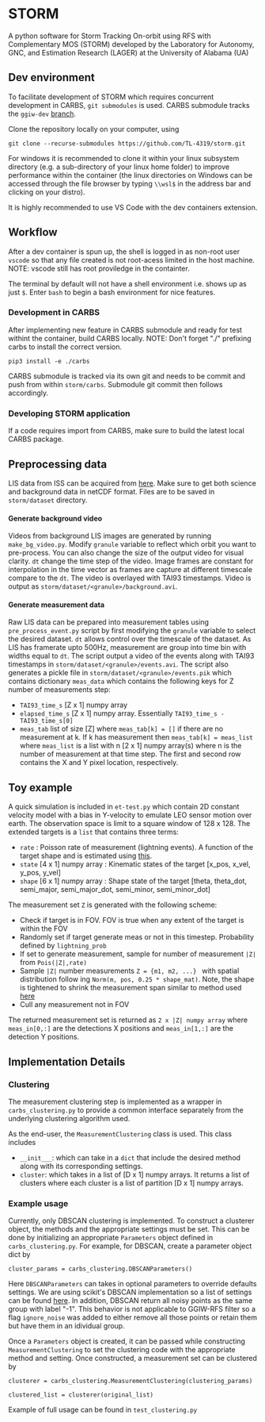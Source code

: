 STORM
======
A python software for Storm Tracking On-orbit using RFS with Complementary MOS (STORM) developed by the Laboratory for Autonomy, GNC, and Estimation Research (LAGER) at the University of Alabama (UA)

## Dev environment
To facilitate development of STORM which requires concurrent development in CARBS, ```git submodules``` is used. CARBS submodule tracks the ```ggiw-dev``` [branch](https://github.com/drjdlarson/carbs/tree/ggiw-dev).

Clone the repository locally on your computer, using

```
git clone --recurse-submodules https://github.com/TL-4319/storm.git
```

For windows it is recommended to clone it within your linux subsystem directory (e.g. a sub-directory of your linux home folder) to improve performance within the container (the linux directories on Windows can be accessed through the file browser by typing ```\\wsl$``` in the address bar and clicking on your distro).

It is highly recommended to use VS Code with the dev containers extension. 

## Workflow
After a dev container is spun up, the shell is logged in as non-root user ```vscode``` so that any file created is not root-acess limited in the host machine. NOTE: vscode still has root proviledge in the containter.

The terminal by default will not have a shell environment i.e. shows up as just ```$```. Enter ```bash``` to begin a bash environment for nice features.

### Development in CARBS
After implementing new feature in CARBS submodule and ready for test withint the container, build CARBS locally. NOTE: Don't forget "./" prefixing carbs to install the correct version.

```
pip3 install -e ./carbs
```

CARBS submodule is tracked via its own git and needs to be commit and push from within ```storm/carbs```. Submodule git commit then follows accordingly.

### Developing STORM application
If a code requires import from CARBS, make sure to build the latest local CARBS package.

## Preprocessing data
LIS data from ISS can be acquired from [here](https://search.earthdata.nasa.gov/search?q=lightning&fi=LIS). Make sure to get both science and background data in netCDF format. Files are to be saved in ```storm/dataset``` directory.

#### Generate background video
Videos from background LIS images are generated by running ```make_bg_video.py```. Modify ```granule``` variable to reflect which orbit you want to pre-process. You can also change the size of the output video for visual clarity. ```dt``` change the time step of the video. Image frames are constant for interpolation in the time vector as frames are capture at different timescale compare to the ```dt```. The video is overlayed with TAI93 timestamps. Video is output as ```storm/dataset/<granule>/background.avi```.

#### Generate measurement data
Raw LIS data can be prepared into measurement tables using ```pre_process_event.py``` script by first modifying the ```granule``` variable to select the desired dataset. ```dt``` allows control over the timescale of the dataset. As LIS has framerate upto 500Hz, measurement are group into time bin with widths equal to ```dt```. The script output a video of the events along with TAI93 timestamps in ```storm/dataset/<granule>/events.avi```. The script also generates a pickle file in ```storm/dataset/<granule>/events.pik``` which contains dictionary ```meas_data``` which contains the following keys for Z number of measurements step:
- ```TAI93_time_s``` [Z x 1] numpy array
- ```elapsed_time_s``` [Z x 1] numpy array. Essentially ```TAI93_time_s - TAI93_time_s[0]```
- ```meas_tab``` list of size [Z] where ```meas_tab[k] = []``` if there are no measurement at k. If k has measurement then ```meas_tab[k] = meas_list``` where ```meas_list``` is a list with n [2 x 1] numpy array(s) where n is the number of measurement at that time step. The first and second row contains the X and Y pixel location, respectively. 

## Toy example
A quick simulation is included in ```et-test.py``` which contain 2D constant velocity model with a bias in Y-velocity to emulate LEO sensor motion over earth. The observation space is limit to a square window of 128 x 128. The extended targets is a ```list``` that contains three terms:
-   ```rate``` : Poisson rate of measurement (lightning events). A function of the target shape and is estimated using [this](./ref/lightning_mapper/Journal%20of%20Geophysical%20Research%20%20Atmospheres%20-%202008%20-%20Deierling%20-%20Total%20lightning%20activity%20as%20an%20indicator%20of%20updraft.pdf).
- ```state``` [4 x 1] numpy array : Kinematic states of the target [x_pos, x_vel, y_pos, y_vel] 
- ```shape``` [6 x 1] numpy array : Shape state of the target [theta, theta_dot, semi_major, semi_major_dot, semi_minor, semi_minor_dot]

The measurement set ```Z``` is generated with the following scheme:
- Check if target is in FOV. FOV is true when any extent of the target is within the FOV
- Randomly set if target generate meas or not in this timestep. Probability defined by ```lightning_prob```
- If set to generate measurement, sample for number of measurement ```|Z|``` from ```Pois(|Z|,rate)```
- Sample ```|Z|``` number measurements ```Z = {m1, m2, ...} ``` with spatial distribution follow ing ```Norm(m, pos, 0.25 * shape_mat)```. Note, the shape is tightened to shrink the measurement span similar to method used [here](/ref/GGIW/Tracking_of_Extended_Objects_and_Group_Targets_Using_Random_Matrices.pdf)
- Cull any measurement not in FOV

The returned measurement set is returned as ```2 x |Z| numpy array``` where ```meas_in[0,:]``` are the detections X positions and ```meas_in[1,:]``` are the detection Y positions.

## Implementation Details
### Clustering
The measurement clustering step is implemented as a wrapper in ```carbs_clustering.py``` to provide a common interface separately from the underlying clustering algorithm used.

As the end-user, the ```MeasurementClustering``` class is used. This class includes

-   ```__init___```: which can take in a ```dict``` that include the desired method along with its corresponding settings. 
-   ```cluster```: which takes in a list of [D x 1] numpy arrays. It returns a list of clusters where each cluster is a list of partition [D x 1] numpy arrays.

### Example usage
Currently, only DBSCAN clustering is implemented. To construct a clusterer object, the methods and the appropriate settings must be set. This can be done by initializing an appropriate ```Parameters``` object defined in ```carbs_clustering.py```. For example, for DBSCAN, create a parameter object dict by

```
cluster_params = carbs_clustering.DBSCANParameters()
```

Here ```DBSCANParameters``` can takes in optional parameters to override defaults settings. We are using scikit's DBSCAN implementation so a list of settings can be found [here](https://scikit-learn.org/stable/modules/generated/sklearn.cluster.DBSCAN.html). In addition, DBSCAN return all noisy points as the same group with label "-1". This behavior is not applicable to GGIW-RFS filter so a flag ```ignore_noise``` was added to either remove all those points or retain them but have them in an idividual group.

Once a ```Parameters``` object is created, it can be passed while constructing ```MeasurementClustering``` to set the clustering code with the appropriate method and setting. Once constructed, a measurement set can be clustered by

```
clusterer = carbs_clustering.MeasurementClustering(clustering_params)

clustered_list = clusterer(original_list)
```
Example of full usage can be found in ```test_clustering.py```





